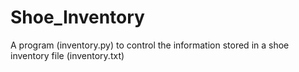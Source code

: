 # Shoe_Inventory
A program (inventory.py) to control the information stored in a shoe inventory file (inventory.txt)
